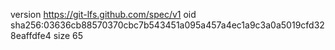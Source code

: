 version https://git-lfs.github.com/spec/v1
oid sha256:03636cb88570370cbc7b543451a095a457a4ec1a9c3a0a5019cfd328eaffdfe4
size 65

